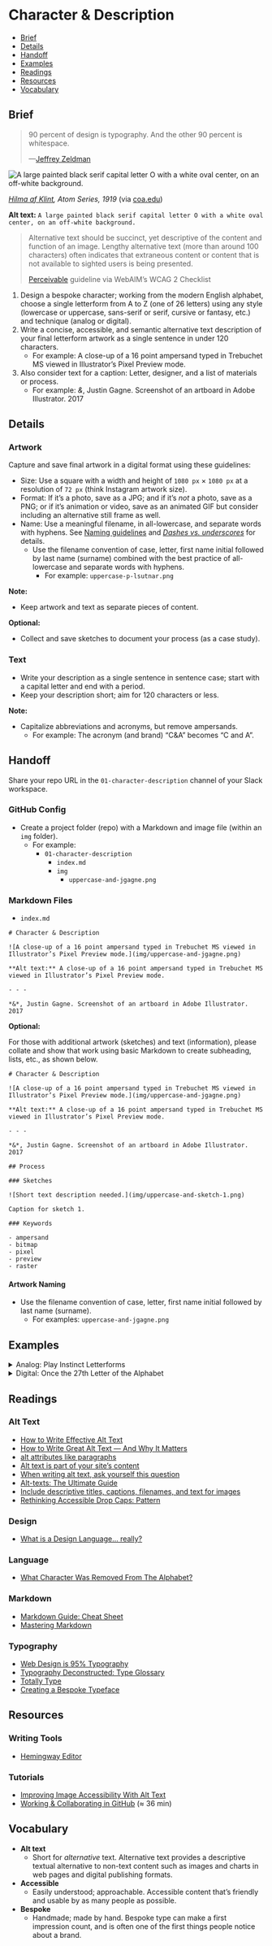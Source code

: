 # Character & Description

- [Brief](#brief)
- [Details](#details)
- [Handoff](#handoff)
- [Examples](#examples)
- [Readings](#readings)
- [Resources](#resources)
- [Vocabulary](#vocabulary)

## Brief

> 90 percent of design is typography. And the other 90 percent is whitespace.
>
> —[Jeffrey Zeldman](https://twitter.com/zeldman/status/679727437198929921)

![A large painted black serif capital letter O with a white oval center, on an off-white background.](./img/01-character-description/klint-atom-series.jpg)

<cite>[Hilma af Klint](https://www.hilmaafklint.se/en/), Atom Series, 1919</cite> (via [coa.edu](https://www.coa.edu/live/profiles/1107-catherine-clinger/templates/details/faculty.php))

**Alt text:** `A large painted black serif capital letter O with a white oval center, on an off-white background.`

> Alternative text should be succinct, yet descriptive of the content and function of an image. Lengthy alternative text (more than around 100 characters) often indicates that extraneous content or content that is not available to sighted users is being presented.
>
> [Perceivable](https://webaim.org/standards/wcag/checklist#perceivable) guideline via WebAIM’s WCAG 2 Checklist

1. Design a bespoke character; working from the modern English alphabet, choose a single letterform from A to Z (one of 26 letters) using any style (lowercase or uppercase, sans-serif or serif, cursive or fantasy, etc.) and technique (analog or digital).
2. Write a concise, accessible, and semantic alternative text description of your final letterform artwork as a single sentence in under 120 characters.
    - For example: A close-up of a 16 point ampersand typed in Trebuchet MS viewed in Illustrator’s Pixel Preview mode.
3. Also consider text for a caption: Letter, designer, and a list of materials or process.
    - For example: *&*, Justin Gagne. Screenshot of an artboard in Adobe Illustrator. 2017

## Details

### Artwork

Capture and save final artwork in a digital format using these guidelines:

- Size: Use a square with a width and height of `1080 px` × `1080 px` at a resolution of `72 px` (think Instagram artwork size).
- Format: If it’s a photo, save as a JPG; and if it’s *not* a photo, save as a PNG; or if it’s animation or video, save as an animated GIF but consider including an alternative still frame as well.
- Name: Use a meaningful filename, in all-lowercase, and separate words with hyphens. See [Naming guidelines](https://developers.google.com/style/filenames) and <cite>[Dashes vs. underscores](https://www.mattcutts.com/blog/dashes-vs-underscores/)</cite> for details.
  - Use the filename convention of case, letter, first name initial followed by last name (surname) combined with the best practice of all-lowercase and separate words with hyphens.
    - For example: `uppercase-p-lsutnar.png`

**Note:**

- Keep artwork and text as separate pieces of content.

**Optional:**

- Collect and save sketches to document your process (as a case study).

### Text

- Write your description as a single sentence in sentence case; start with a capital letter and end with a period.
- Keep your description short; aim for 120 characters or less.

**Note:**

- Capitalize abbreviations and acronyms, but remove ampersands.
  - For example: The acronym (and brand) “C&A” becomes “C and A”.

## Handoff

Share your repo URL in the `01-character-description` channel of your Slack workspace.

### GitHub Config

- Create a project folder (repo) with a Markdown and image file (within an `img` folder).
  - For example:
    - `01-character-description`
      - `index.md`
      - `img`
         - `uppercase-and-jgagne.png`

### Markdown Files

- `index.md`

```
# Character & Description

![A close-up of a 16 point ampersand typed in Trebuchet MS viewed in Illustrator’s Pixel Preview mode.](img/uppercase-and-jgagne.png)

**Alt text:** A close-up of a 16 point ampersand typed in Trebuchet MS viewed in Illustrator’s Pixel Preview mode.

- - -

*&*, Justin Gagne. Screenshot of an artboard in Adobe Illustrator. 2017
```

**Optional:**

For those with additional artwork (sketches) and text (information), please collate and show that work using basic Markdown to create subheading, lists, etc., as shown below.

```
# Character & Description

![A close-up of a 16 point ampersand typed in Trebuchet MS viewed in Illustrator’s Pixel Preview mode.](img/uppercase-and-jgagne.png)

**Alt text:** A close-up of a 16 point ampersand typed in Trebuchet MS viewed in Illustrator’s Pixel Preview mode.

- - -

*&*, Justin Gagne. Screenshot of an artboard in Adobe Illustrator. 2017

## Process

### Sketches

![Short text description needed.](img/uppercase-and-sketch-1.png)

Caption for sketch 1.

### Keywords

- ampersand
- bitmap
- pixel
- preview
- raster
```

#### Artwork Naming

- Use the filename convention of case, letter, first name initial followed by last name (surname).
  - For examples: `uppercase-and-jgagne.png`

## Examples

<details>
<summary>Analog: Play Instinct Letterforms</summary>

<img alt="" src="./img//01-character-description/play-instinct-letterforms.jpg">

<p>Analog student work from <cite><a href="https://educators.aiga.org/wp-content/uploads/2013/12/hester">Experimental A–Z, 0–9</a></cite> taught by <a href="https://experimentaltypography.com/">Cassie Hester</a> and <a href="https://www.joeyhannaford.com">Joey Hannaford</a>.</p>
</details>

<details>
<summary>Digital: Once the 27th Letter of the Alphabet</summary>

<img alt="A close-up of a 16 point ampersand typed in Trebuchet MS viewed in Illustrator’s Pixel Preview mode." src="./img/01-character-description/uppercase-and-jgagne.png">

<p><strong>Alt text:</strong> A close-up of a 16 point ampersand typed in Trebuchet MS viewed in Illustrator’s Pixel Preview mode.</p>

<hr>

<p><em>&</em>, Justin Gagne. Screenshot of an artboard in Adobe Illustrator. 2017</p>
</details>

## Readings

### Alt Text

- [How to Write Effective Alt Text](https://www.3playmedia.com/2019/12/27/alt-text-marketing/)
- [How to Write Great Alt Text — And Why It Matters](https://aceseditors.org/news/2020/how-to-write-great-alt-text-and-why-it-matters)
- [alt attributes like paragraphs](https://daverupert.com/2020/09/alt-attributes-like-paragraphs/)
- [Alt text is part of your site’s content](https://www.centercentre.com/2016/06/30/2016-06-30-alt-text-is-part-of-your-sites-content/)
- [When writing alt text, ask yourself this question](https://www.centercentre.com/2016/06/09/2016-06-09-when-writing-alt-text-ask-yourself-this-question/)
- [Alt-texts: The Ultimate Guide](https://axesslab.com/alt-texts/)
- [Include descriptive titles, captions, filenames, and text for images](https://support.google.com/webmasters/answer/114016?hl=en#descriptive-titles-captions-filenames)
- [Rethinking Accessible Drop Caps: Pattern](https://justingagne.design/words/rethinking-accessible-drop-caps/#pattern)

### Design

- [What is a Design Language… really?](https://medium.com/thinking-design/what-is-a-design-language-really-cd1ef87be793)

### Language

- [What Character Was Removed From The Alphabet?](https://www.dictionary.com/e/ampersand/)

### Markdown

- [Markdown Guide: Cheat Sheet](https://www.markdownguide.org/cheat-sheet/)
- [Mastering Markdown](https://guides.github.com/features/mastering-markdown/)

### Typography

- [Web Design is 95% Typography](https://ia.net/topics/the-web-is-all-about-typography-period)
- [Typography Deconstructed: Type Glossary](https://typedecon.com/blogs/type-glossary)
- [Totally Type](https://totallytype.com)
- [Creating a
Bespoke Typeface](https://raggededge.com/opinion/bespoke-typefaces-a-guide/)

## Resources

### Writing Tools

- [Hemingway Editor](https://www.hemingwayapp.com)

### Tutorials

- [Improving Image Accessibility With Alt Text](https://thegymnasium.com/take5/improving-image-accessibility-with-alt-text)
- [Working & Collaborating in GitHub](https://english-for-designers-vskk.wistia.com/medias/sugdm6vb8z) (≈ 36 min)

## Vocabulary

- **Alt text**
  - Short for *alternative* text. Alternative text provides a descriptive textual alternative to non-text content such as images and charts in web pages and digital publishing formats.
- **Accessible**
  - Easily understood; approachable. Accessible content that’s friendly and usable by as many people as possible.
- **Bespoke**
  - Handmade; made by hand. Bespoke type can make a first impression count, and is often one of the first things people notice about a brand.
